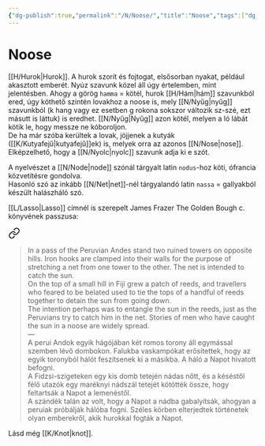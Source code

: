 ```yaml
---
{"dg-publish":true,"permalink":"/N/Noose/","title":"Noose","tags":["dg_uploaded","containstransclusions","Englishtexttranslated"],"created":"2023-10-15T09:23","updated":"2023-11-10T03:25"}
---
```



# Noose

[[H/Hurok\|Hurok]]. A hurok szorít és fojtogat, elsősorban nyakat, például akasztott emberét. Nyúz szavunk közel áll úgy értelemben, mint jelentésben. Ahogy a görög `hamma` = kötél, hurok [[H/Hám\|hám]] szavunkból ered, úgy köthető szintén lovakhoz a noose is, mely [[N/Nyűg\|nyűg]] szavunkból (k hang vagy ez esetben g rokona sokszor változik sz-szé, ezt másutt is láttuk) is eredhet. [[N/Nyűg\|Nyűg]] azon kötél, melyen a ló lábát kötik le, hogy messze ne kóboroljon.  
De ha már szóba kerültek a lovak, jöjjenek a kutyák ([[K/Kutyafejű\|kutyafejű]]ek) is, melyek orra az azonos [[N/Nose\|nose]].  Elképzelhető, hogy a [[N/Nyolc\|nyolc]] szavunk adja ki e szót.  

A nyelvészet a [[N/Node\|node]] szónál tárgyalt latin `nodus`-hoz köti, ófrancia közvetítésre gondolva.  
Hasonló szó az inkább [[N/Net\|net]]-nél tárgyalandó latin `nassa` = gallyakból készült halászháló szó.  

[[L/Lasso\|Lasso]] címnél is szerepelt James Frazer The Golden Bough c. könyvének passzusa:  

<div class="transclusion internal-embed is-loaded"><a class="markdown-embed-link" href="/l/lasso/#fznwmr" aria-label="Open link"><svg xmlns="http://www.w3.org/2000/svg" width="24" height="24" viewBox="0 0 24 24" fill="none" stroke="currentColor" stroke-width="2" stroke-linecap="round" stroke-linejoin="round" class="svg-icon lucide-link"><path d="M10 13a5 5 0 0 0 7.54.54l3-3a5 5 0 0 0-7.07-7.07l-1.72 1.71"></path><path d="M14 11a5 5 0 0 0-7.54-.54l-3 3a5 5 0 0 0 7.07 7.07l1.71-1.71"></path></svg></a><div class="markdown-embed">



> In a pass of the Peruvian Andes stand two ruined towers on opposite hills. Iron hooks are clamped into their walls for the purpose of stretching a net from one tower to the other. The net is intended to catch the sun.  
> On the top of a small hill in Fiji grew a patch of reeds, and travellers who feared to be belated used to tie the tops of a handful of reeds together to detain the sun from going down.  
> The intention perhaps was to entangle the sun in the reeds, just as the Peruvians try to catch him in the net. Stories of men who have caught the sun in a noose are widely spread.  
> —  
> A perui Andok egyik hágójában két romos torony áll egymással szemben lévő dombokon. Falukba vaskampókat erősítettek, hogy az egyik toronyból hálót feszítsenek ki a másikba. A háló a Napot hivatott befogni.  
> A Fidzsi-szigeteken egy kis domb tetején nádas nőtt, és a késéstől félő utazók egy maréknyi nádszál tetejét kötötték össze, hogy feltartsák a Napot a lemenéstől.  
> A szándék talán az volt, hogy a Napot a nádba gabalyítsák, ahogyan a peruiak próbálják hálóba fogni. Széles körben elterjedtek történetek olyan emberekről, akik hurokkal fogták a Napot.  


</div></div>


Lásd még [[K/Knot\|knot]].  